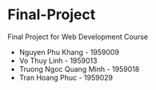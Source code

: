 # Final-Project
 Final Project for Web Development Course
 - Nguyen Phu Khang - 1959009
 - Vo Thuy Linh - 1959013
 - Truong Ngoc Quang Minh - 1959018
 - Tran Hoang Phuc - 1959029
